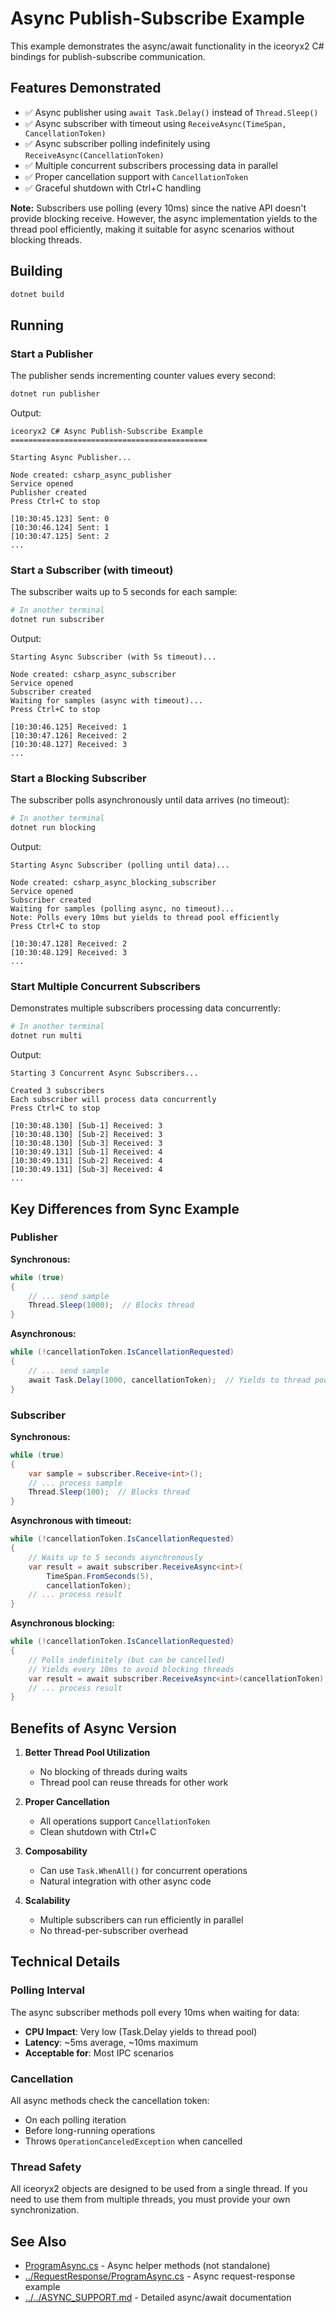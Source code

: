 # Async Publish-Subscribe Example

This example demonstrates the async/await functionality in the iceoryx2 C# bindings for publish-subscribe communication.

## Features Demonstrated

* ✅ Async publisher using `await Task.Delay()` instead of `Thread.Sleep()`
* ✅ Async subscriber with timeout using `ReceiveAsync(TimeSpan, CancellationToken)`
* ✅ Async subscriber polling indefinitely using `ReceiveAsync(CancellationToken)`
* ✅ Multiple concurrent subscribers processing data in parallel
* ✅ Proper cancellation support with `CancellationToken`
* ✅ Graceful shutdown with Ctrl+C handling

**Note:** Subscribers use polling (every 10ms) since the native API doesn't provide blocking receive. However, the async implementation yields to the thread pool efficiently, making it suitable for async scenarios without blocking threads.

## Building

```bash
dotnet build
```

## Running

### Start a Publisher

The publisher sends incrementing counter values every second:

```bash
dotnet run publisher
```

Output:

```
iceoryx2 C# Async Publish-Subscribe Example
============================================

Starting Async Publisher...

Node created: csharp_async_publisher
Service opened
Publisher created
Press Ctrl+C to stop

[10:30:45.123] Sent: 0
[10:30:46.124] Sent: 1
[10:30:47.125] Sent: 2
...
```

### Start a Subscriber (with timeout)

The subscriber waits up to 5 seconds for each sample:

```bash
# In another terminal
dotnet run subscriber
```

Output:

```
Starting Async Subscriber (with 5s timeout)...

Node created: csharp_async_subscriber
Service opened
Subscriber created
Waiting for samples (async with timeout)...
Press Ctrl+C to stop

[10:30:46.125] Received: 1
[10:30:47.126] Received: 2
[10:30:48.127] Received: 3
...
```

### Start a Blocking Subscriber

The subscriber polls asynchronously until data arrives (no timeout):

```bash
# In another terminal
dotnet run blocking
```

Output:

```
Starting Async Subscriber (polling until data)...

Node created: csharp_async_blocking_subscriber
Service opened
Subscriber created
Waiting for samples (polling async, no timeout)...
Note: Polls every 10ms but yields to thread pool efficiently
Press Ctrl+C to stop

[10:30:47.128] Received: 2
[10:30:48.129] Received: 3
...
```

### Start Multiple Concurrent Subscribers

Demonstrates multiple subscribers processing data concurrently:

```bash
# In another terminal
dotnet run multi
```

Output:

```
Starting 3 Concurrent Async Subscribers...

Created 3 subscribers
Each subscriber will process data concurrently
Press Ctrl+C to stop

[10:30:48.130] [Sub-1] Received: 3
[10:30:48.130] [Sub-2] Received: 3
[10:30:48.130] [Sub-3] Received: 3
[10:30:49.131] [Sub-1] Received: 4
[10:30:49.131] [Sub-2] Received: 4
[10:30:49.131] [Sub-3] Received: 4
...
```

## Key Differences from Sync Example

### Publisher

**Synchronous:**

```csharp
while (true)
{
    // ... send sample
    Thread.Sleep(1000);  // Blocks thread
}
```

**Asynchronous:**

```csharp
while (!cancellationToken.IsCancellationRequested)
{
    // ... send sample
    await Task.Delay(1000, cancellationToken);  // Yields to thread pool
}
```

### Subscriber

**Synchronous:**

```csharp
while (true)
{
    var sample = subscriber.Receive<int>();
    // ... process sample
    Thread.Sleep(100);  // Blocks thread
}
```

**Asynchronous with timeout:**

```csharp
while (!cancellationToken.IsCancellationRequested)
{
    // Waits up to 5 seconds asynchronously
    var result = await subscriber.ReceiveAsync<int>(
        TimeSpan.FromSeconds(5), 
        cancellationToken);
    // ... process result
}
```

**Asynchronous blocking:**

```csharp
while (!cancellationToken.IsCancellationRequested)
{
    // Polls indefinitely (but can be cancelled)
    // Yields every 10ms to avoid blocking threads
    var result = await subscriber.ReceiveAsync<int>(cancellationToken);
    // ... process result
}
```

## Benefits of Async Version

1. **Better Thread Pool Utilization**
   * No blocking of threads during waits
   * Thread pool can reuse threads for other work

2. **Proper Cancellation**
   * All operations support `CancellationToken`
   * Clean shutdown with Ctrl+C

3. **Composability**
   * Can use `Task.WhenAll()` for concurrent operations
   * Natural integration with other async code

4. **Scalability**
   * Multiple subscribers can run efficiently in parallel
   * No thread-per-subscriber overhead

## Technical Details

### Polling Interval

The async subscriber methods poll every 10ms when waiting for data:

* **CPU Impact**: Very low (Task.Delay yields to thread pool)
* **Latency**: ~5ms average, ~10ms maximum
* **Acceptable for**: Most IPC scenarios

### Cancellation

All async methods check the cancellation token:

* On each polling iteration
* Before long-running operations
* Throws `OperationCanceledException` when cancelled

### Thread Safety

All iceoryx2 objects are designed to be used from a single thread. If you need to use them from multiple threads, you must provide your own synchronization.

## See Also

* [ProgramAsync.cs](../PublishSubscribe/ProgramAsync.cs) - Async helper methods (not standalone)
* [../RequestResponse/ProgramAsync.cs](../RequestResponse/ProgramAsync.cs) - Async request-response example
* [../../ASYNC_SUPPORT.md](../../ASYNC_SUPPORT.md) - Detailed async/await documentation
